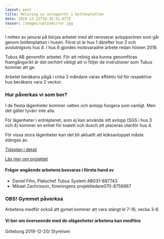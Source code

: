 ```yaml
---
layout: post
title: Relining av avloppsrör i bottenplattan
date: 2019-12-22T16:35:51.677Z
teaser: /images/uploads/ror.jpg
---
```

I mitten av janurai på börjas arbetet med att renoverar avloppsrören som går genom bottenplattan i husen. Först ut är hus 1 därefter hus 3 och avslutnigsvis hus 4. I hus 6 gjordes motsvaradne arbete redan hösten 2018.

Tubus AB genomför arbetet. För att relinig ska kunna genomföras framgångsrikt är det oerhört viktigt att vi följer de instrutioner som Tubus kommer att ge.

Arbetet beräkans pågå i cirka 2 måndare varav effektiv tid för respektive hus beräkans vara 2 veckor.

### Hur påverkas vi som bor?

I de flesta lägenheter kommer vatten och avlopp fungera som vanligt. Men det gäller tyvärr inte alla.

För lägenheter i entréplanet, som ej kan använda sitt avlopp (SGS i hus 3 och 4) kommer en enhet för toalett och dusch att placeras utanför hus 4.

För vissa stora lägenheter kan det bli aktuellt att köksavloppet måste stängas av.

[Tidsplan i detalj](/images/uploads/Tidplan_RorArbete_DrLindh2020.pdf)

[Läs mer om projektet](/pagaende_projekt/1relinging-renovering-av-avloppsledningar-i-bottenplanet-i-hus-1-3-och-4)

#### Frågor angående arbetena besvaras i första hand av

* Daniel Fihn, Platschef Tubus System AB031-887743
* Mikael Zachrisson, föreningens projektledare070-8756667

### OBS! Gymmet påverksa

Arbetena medför också att gymet kommer att vara stängt kl 7-16, vecka 3-6.

#### Vi ber om överseende med de olägenheter arbetena kan medföra

Göteborg 2019-12-20/ Styrelsen
